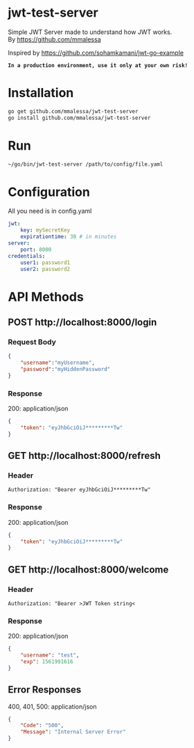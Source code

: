 # jwt-test-server
Simple JWT Server made to understand how JWT works.  
By https://github.com/mmalessa  

Inspired by https://github.com/sohamkamani/jwt-go-example

**`In a production environment, use it only at your own risk!`**  

# Installation
```sh
go get github.com/mmalessa/jwt-test-server
go install github.com/mmalessa/jwt-test-server
```

# Run
```sh
~/go/bin/jwt-test-server /path/to/config/file.yaml
```

# Configuration
All you need is in config.yaml
```yaml
jwt:
    key: mySecretKey
    expirationtime: 30 # in minutes
server:
    port: 8000
credentials:
    user1: password1
    user2: password2
```

# API Methods
## POST http://localhost:8000/login

### Request Body
```json
{
    "username":"myUsername",
    "password":"myHiddenPassword"
}
```

### Response
200: application/json
```json
{
    "token": "eyJhbGciOiJ*********Tw"
}
```

## GET http://localhost:8000/refresh

### Header
`Authorization: "Bearer eyJhbGciOiJ*********Tw"`  

### Response
200: application/json
```json
{
    "token": "eyJhbGciOiJ*********Tw"
}
```

## GET http://localhost:8000/welcome

### Header
`Authorization: "Bearer >JWT Token string<`  

### Response
200: application/json
```json
{
    "username": "test",
    "exp": 1561991616
}
```

## Error Responses
400, 401, 500: application/json  
```json
{
    "Code": "500",
    "Message": "Internal Server Error"
}
```

